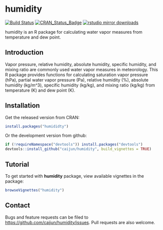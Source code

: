 # humidity

[![Build Status](https://travis-ci.org/caijun/humidity.svg?branch=master)](https://travis-ci.org/caijun/humidity)
[![CRAN_Status_Badge](http://www.r-pkg.org/badges/version/humidity)](https://CRAN.R-project.org/package=humidity)
[![rstudio mirror downloads](http://cranlogs.r-pkg.org/badges/humidity)](https://github.com/metacran/cranlogs.app)

humidity is an R package for calculating water vapor measures from temperature and dew point.

## Introduction

Vapor pressure, relative humidity, absolute humidity, specific humidity, and mixing ratio are commonly used water vapor measures in meteorology. This R package provides functions for calculating saturation vapor pressure (hPa), partial water vapor pressure (Pa), relative humidity (%), absolute humidity (kg/m^3), specific humidity (kg/kg), and mixing ratio (kg/kg) from temperature (K) and dew point (K).

## Installation

Get the released version from CRAN:

```r
install.packages("humididty")
```

Or the development version from github:

```r
if (!requireNamespace("devtools")) install.packages("devtools")
devtools::install_github("caijun/humidity", build_vignettes = TRUE)
```

## Tutorial
To get started with **humidity** package, view available vignettes in the package:

```r
browseVignettes("humidity")
```

## Contact

Bugs and feature requests can be filed to
<https://github.com/caijun/humidity/issues>. Pull requests are also welcome.
